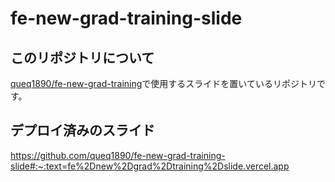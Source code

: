 # fe-new-grad-training-slide



## このリポジトリについて

[queq1890/fe-new-grad-training](https://github.com/queq1890/fe-new-grad-training)で使用するスライドを置いているリポジトリです。

## デプロイ済みのスライド

https://github.com/queq1890/fe-new-grad-training-slide#:~:text=fe%2Dnew%2Dgrad%2Dtraining%2Dslide.vercel.app
